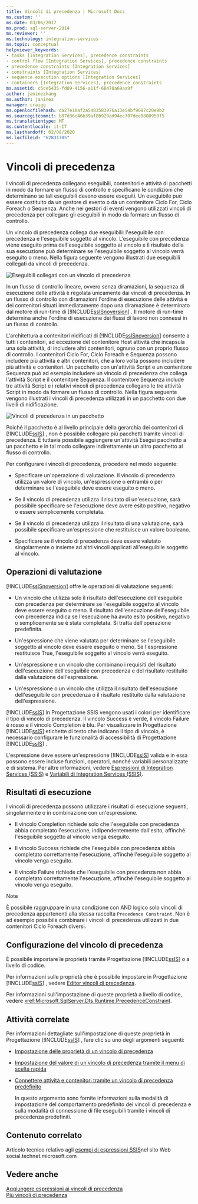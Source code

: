 ```yaml
---
title: Vincoli di precedenza | Microsoft Docs
ms.custom: ''
ms.date: 03/06/2017
ms.prod: sql-server-2014
ms.reviewer: ''
ms.technology: integration-services
ms.topic: conceptual
helpviewer_keywords:
- tasks [Integration Services], precedence constraints
- control flow [Integration Services], precedence constraints
- precedence constraints [Integration Services]
- constraints [Integration Services]
- sequence execution options [Integration Services]
- containers [Integration Services], precedence constraints
ms.assetid: c5ce5435-fd89-4156-a11f-68470a69aa9f
author: janinezhang
ms.author: janinez
manager: craigg
ms.openlocfilehash: da27e10af2a5483583976a13e54bf9087c20e9b2
ms.sourcegitcommit: b87d36c46b39af8b929ad94ec707dee8800950f5
ms.translationtype: MT
ms.contentlocale: it-IT
ms.lasthandoff: 02/08/2020
ms.locfileid: "62831705"
---
```

# <a name="precedence-constraints"></a>Vincoli di precedenza
  I vincoli di precedenza collegano eseguibili, contenitori e attività di pacchetti in modo da formare un flusso di controllo e specificano le condizioni che determinano se tali eseguibili devono essere eseguiti. Un eseguibile può essere costituito da un gestore di evento o da un contenitore Ciclo For, Ciclo Foreach o Sequenza. Anche nei gestori di eventi vengono utilizzati vincoli di precedenza per collegare gli eseguibili in modo da formare un flusso di controllo.  
  
 Un vincolo di precedenza collega due eseguibili: l'eseguibile con precedenza e l'eseguibile soggetto al vincolo. L'eseguibile con precedenza viene eseguito prima dell'eseguibile soggetto al vincolo e il risultato della sua esecuzione può determinare se l'eseguibile soggetto al vincolo verrà eseguito o meno. Nella figura seguente vengono illustrati due eseguibili collegati da vincoli di precedenza.  
  
 ![Eseguibili collegati con un vincolo di precedenza](../media/ssis-pcsimple.gif "Eseguibili collegati con un vincolo di precedenza")  
  
 In un flusso di controllo lineare, ovvero senza diramazioni, la sequenza di esecuzione delle attività è regolata unicamente dai vincoli di precedenza. In un flusso di controllo con diramazioni l'ordine di esecuzione delle attività e dei contenitori situati immediatamente dopo una diramazione è determinato dal motore di run-time di [!INCLUDE[ssISnoversion](../../../includes/ssisnoversion-md.md)] . Il motore di run-time determina anche l'ordine di esecuzione dei flussi di lavoro non connessi in un flusso di controllo.  
  
 L'architettura a contenitori nidificati di [!INCLUDE[ssISnoversion](../../../includes/ssisnoversion-md.md)] consente a tutti i contenitori, ad eccezione del contenitore Host attività che incapsula una sola attività, di includere altri contenitori, ognuno con un proprio flusso di controllo. I contenitori Ciclo For, Ciclo Foreach e Sequenza possono includere più attività e altri contenitori, che a loro volta possono includere più attività e contenitori. Un pacchetto con un'attività Script e un contenitore Sequenza può ad esempio includere un vincolo di precedenza che collega l'attività Script e il contenitore Sequenza. Il contenitore Sequenza include tre attività Script e i relativi vincoli di precedenza collegano le tre attività Script in modo da formare un flusso di controllo. Nella figura seguente vengono illustrati i vincoli di precedenza utilizzati in un pacchetto con due livelli di nidificazione.  
  
 ![Vincoli di precedenza in un pacchetto](../media/mw-dts-12.gif "Vincoli di precedenza in un pacchetto")  
  
 Poiché il pacchetto è al livello principale della gerarchia dei contenitori di [!INCLUDE[ssIS](../../../includes/ssis-md.md)] , non è possibile collegare più pacchetti tramite vincoli di precedenza. È tuttavia possibile aggiungere un'attività Esegui pacchetto a un pacchetto e in tal modo collegare indirettamente un altro pacchetto al flusso di controllo.  
  
 Per configurare i vincoli di precedenza, procedere nel modo seguente:  
  
-   Specificare un'operazione di valutazione. Il vincolo di precedenza utilizza un valore di vincolo, un'espressione o entrambi o per determinare se l'eseguibile deve essere eseguito o meno.  
  
-   Se il vincolo di precedenza utilizza il risultato di un'esecuzione, sarà possibile specificare se l'esecuzione deve avere esito positivo, negativo o essere semplicemente completata.  
  
-   Se il vincolo di precedenza utilizza il risultato di una valutazione, sarà possibile specificare un'espressione che restituisce un valore booleano.  
  
-   Specificare se il vincolo di precedenza deve essere valutato singolarmente o insieme ad altri vincoli applicati all'eseguibile soggetto al vincolo.  
  
## <a name="evaluation-operations"></a>Operazioni di valutazione  
 
  [!INCLUDE[ssISnoversion](../../../includes/ssisnoversion-md.md)] offre le operazioni di valutazione seguenti:  
  
-   Un vincolo che utilizza solo il risultato dell'esecuzione dell'eseguibile con precedenza per determinare se l'eseguibile soggetto al vincolo deve essere eseguito o meno. Il risultato dell'esecuzione dell'eseguibile con precedenza indica se l'esecuzione ha avuto esito positivo, negativo o semplicemente se è stata completata. Si tratta dell'operazione predefinita.  
  
-   Un'espressione che viene valutata per determinare se l'eseguibile soggetto al vincolo deve essere eseguito o meno. Se l'espressione restituisce True, l'eseguibile soggetto al vincolo verrà eseguito.  
  
-   Un'espressione e un vincolo che combinano i requisiti del risultato dell'esecuzione dell'eseguibile con precedenza e del risultato restituito dalla valutazione dell'espressione.  
  
-   Un'espressione o un vincolo che utilizza il risultato dell'esecuzione dell'eseguibile con precedenza o il risultato restituito dalla valutazione dell'espressione.  
  
 
  [!INCLUDE[ssIS](../../../includes/ssis-md.md)] In Progettazione SSIS vengono usati i colori per identificare il tipo di vincolo di precedenza. Il vincolo Success è verde, il vincolo Failure è rosso e il vincolo Completion è blu. Per visualizzare in Progettazione [!INCLUDE[ssIS](../../../includes/ssis-md.md)] etichette di testo che indicano il tipo di vincolo, è necessario configurare le funzionalità di accessibilità di Progettazione [!INCLUDE[ssIS](../../../includes/ssis-md.md)] .  
  
 L'espressione deve essere un'espressione [!INCLUDE[ssIS](../../../includes/ssis-md.md)] valida e in essa possono essere incluse funzioni, operatori, nonché variabili personalizzate e di sistema. Per altre informazioni, vedere [Espressioni di Integration Services &#40;SSIS&#41;](../expressions/integration-services-ssis-expressions.md) e [Variabili di Integration Services &#40;SSIS&#41;](../integration-services-ssis-variables.md).  
  
## <a name="execution-results"></a>Risultati di esecuzione  
 I vincoli di precedenza possono utilizzare i risultati di esecuzione seguenti, singolarmente o in combinazione con un'espressione.  
  
-   Il vincolo Completion richiede solo che l'eseguibile con precedenza abbia completato l'esecuzione, indipendentemente dall'esito, affinché l'eseguibile soggetto al vincolo venga eseguito.  
  
-   Il vincolo Success richiede che l'eseguibile con precedenza abbia completato correttamente l'esecuzione, affinché l'eseguibile soggetto al vincolo venga eseguito.  
  
-   Il vincolo Failure richiede che l'eseguibile con precedenza non abbia completato correttamente l'esecuzione, affinché l'eseguibile soggetto al vincolo venga eseguito.  
  
> [!NOTE]  
>  È possibile raggruppare in una condizione con AND logico solo vincoli di precedenza appartenenti alla stessa raccolta `Precedence Constraint`. Non è ad esempio possibile combinare i vincoli di precedenza utilizzati in due contenitori Ciclo Foreach diversi.  
  
## <a name="configuration-of-the-precedence-constraint"></a>Configurazione del vincolo di precedenza  
 È possibile impostare le proprietà tramite Progettazione [!INCLUDE[ssIS](../../../includes/ssis-md.md)] o a livello di codice.  
  
 Per informazioni sulle proprietà che è possibile impostare in Progettazione [!INCLUDE[ssIS](../../../includes/ssis-md.md)] , vedere [Editor vincoli di precedenza](../precedence-constraint-editor.md).  
  
 Per informazioni sull'impostazione di queste proprietà a livello di codice, vedere <xref:Microsoft.SqlServer.Dts.Runtime.PrecedenceConstraint>.  
  
## <a name="related-tasks"></a>Attività correlate  
 Per informazioni dettagliate sull'impostazione di queste proprietà in Progettazione [!INCLUDE[ssIS](../../../includes/ssis-md.md)] , fare clic su uno degli argomenti seguenti:  
  
-   [Impostazione delle proprietà di un vincolo di precedenza](../set-the-properties-of-a-precedence-constraint.md)  
  
-   [Impostazione del valore di un vincolo di precedenza tramite il menu di scelta rapida](../set-the-value-of-a-precedence-constraint-by-using-the-shortcut-menu.md)  
  
-   [Connettere attività e contenitori tramite un vincolo di precedenza predefinito](../connect-tasks-and-containers-by-using-a-default-precedence-constraint.md)  
  
     In questo argomento sono fornite informazioni sulla modalità di impostazione del comportamento predefinito dei vincoli di precedenza e sulla modalità di connessione di file eseguibili tramite i vincoli di precedenza predefiniti.  
  
## <a name="related-content"></a>Contenuto correlato  
 Articolo tecnico relativo agli [esempi di espressioni SSIS](https://go.microsoft.com/fwlink/?LinkId=220761)nel sito Web social.technet.microsoft.com  
  
## <a name="see-also"></a>Vedere anche  
 [Aggiungere espressioni ai vincoli di precedenza](../add-expressions-to-precedence-constraints.md)   
 [Più vincoli di precedenza](../multiple-precedence-constraints.md)  
  
  
